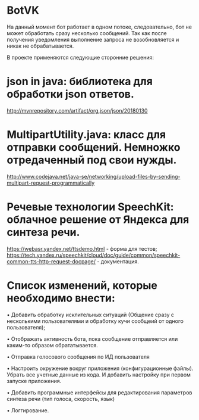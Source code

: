 # BotVK
На данный момент бот работает в одном потоке, следовательно, бот не может обработать сразу несколько сообщений. Так как после получения уведомления выполнение запроса не возобновляется и никак не обрабатывается.

В проекте применяются следующие сторонние решения:
# json in java: библиотека для обработки json ответов.
  http://mvnrepository.com/artifact/org.json/json/20180130
# MultipartUtility.java: класс для отправки сообщений. Немножко отредаченный под свои нужды.
  http://www.codejava.net/java-se/networking/upload-files-by-sending-multipart-request-programmatically
# Речевые технологии SpeechKit: облачное решение от Яндекса для синтеза речи.
  https://webasr.yandex.net/ttsdemo.html - форма для тестов;
  https://tech.yandex.ru/speechkit/cloud/doc/guide/common/speechkit-common-tts-http-request-docpage/ - документация.
  
  
# Список изменений, которые необходимо внести:
•	Добавить обработку исклительных ситуаций (Общение сразу с несколькими пользователями и обработку кучи сообщеий от одного пользователя);

•	Отображать активность бота, пока сообщение отправляется или каким-то образом обрататывается.

•	Отправка голосового сообщения по ИД пользователя

•	Настроить окружение вокруг приложения (конфигурационные файлы). Убрать все учетные данные из кода. И добавить настройку при первом  запуске приложения.

•	Добавить программные интерфейсы для редактирования параметров синтеза речи (тип голоса, скорость, язык)

•	Логгирование.

